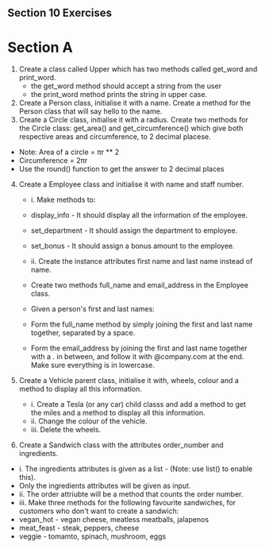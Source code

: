 ## Section 10 Exercises

# Section A
1. Create a class called Upper which has two methods called get_word and print_word.
    - the get_word method should accept a string from the user
    - the print_word method prints the string in upper case.
2. Create a Person class, initialise it with a name. Create a method for the Person class that will say hello to the name.
3. Create a Circle class, initialise it with a radius. Create two methods for the Circle class: get_area() and get_circumference() which give both respective areas and circumference, to 2 decimal placese.
- Note: Area of a circle = πr ** 2
- Circumference = 2πr
- Use the round() function to get the answer to 2 decimal places
4. Create a Employee class and initialise it with name and staff number.
    - i. Make methods to:
    - display_info - It should display all the information of the employee.
    - set_department - It should assign the department to employee.
    - set_bonus - It should assign a bonus amount to the employee.

    - ii. Create the instance attributes first name and last name instead of name.
    - Create two methods full_name and email_address in the Employee class.
    - Given a person's first and last names:
    - Form the full_name method by simply joining the first and last name together, separated by a space.
    - Form the email_address by joining the first and last name together with a . in between, and follow it with @company.com at the end. Make sure everything is in lowercase.
    
5. Create a Vehicle parent class, initialise it with, wheels, colour and a method to display all this information.
     - i. Create a Tesla (or any car) child classs and add a method to get the miles and a method to display all this information.
     - ii. Change the colour of the vehicle.
     - iii. Delete the wheels.

6. Create a Sandwich class with the attributes order_number and ingredients.
- i. The ingredients attributes is given as a list - (Note: use list(<atrribute>) to enable this).
- Only the ingredients attributes will be given as input.
- ii. The order attriubte will be a method that counts the order number.
- iii. Make three methods for the following favourite sandwiches, for customers who don't want to create a sandwich:
- vegan_hot - vegan cheese, meatless meatballs, jalapenos
- meat_feast - steak, peppers, cheese
- veggie - tomamto, spinach, mushroom, eggs
